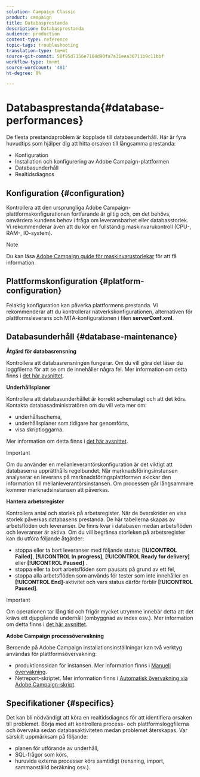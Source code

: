 ```yaml
---
solution: Campaign Classic
product: campaign
title: Databasprestanda
description: Databasprestanda
audience: production
content-type: reference
topic-tags: troubleshooting
translation-type: tm+mt
source-git-commit: 50f95d7156e7104d90fa7a31eea30711b9c11bbf
workflow-type: tm+mt
source-wordcount: '481'
ht-degree: 8%

---
```



# Databasprestanda{#database-performances}

De flesta prestandaproblem är kopplade till databasunderhåll. Här är fyra huvudtips som hjälper dig att hitta orsaken till långsamma prestanda:

* Konfiguration
* Installation och konfigurering av Adobe Campaign-plattformen
* Databasunderhåll
* Realtidsdiagnos

## Konfiguration {#configuration}

Kontrollera att den ursprungliga Adobe Campaign-plattformskonfigurationen fortfarande är giltig och, om det behövs, omvärdera kundens behov i fråga om leveransbarhet eller databasstorlek. Vi rekommenderar även att du kör en fullständig maskinvarukontroll (CPU-, RAM-, IO-system).

>[!NOTE]
>
>Du kan läsa [Adobe Campaign guide för maskinvarustorlekar](https://helpx.adobe.com/se/campaign/kb/hardware-sizing-guide.html) för att få information.

## Plattformskonfiguration {#platform-configuration}

Felaktig konfiguration kan påverka plattformens prestanda. Vi rekommenderar att du kontrollerar nätverkskonfigurationen, alternativen för plattformsleverans och MTA-konfigurationen i filen **serverConf.xml**.

## Databasunderhåll {#database-maintenance}

**Åtgärd för databasrensning**

Kontrollera att databasrensningen fungerar. Om du vill göra det läser du loggfilerna för att se om de innehåller några fel. Mer information om detta finns i [det här avsnittet](../../production/using/database-cleanup-workflow.md).

**Underhållsplaner**

Kontrollera att databasunderhållet är korrekt schemalagt och att det körs. Kontakta databasadministratören om du vill veta mer om:

* underhållsschema,
* underhållsplaner som tidigare har genomförts,
* visa skriptloggarna.

Mer information om detta finns i [det här avsnittet](../../production/using/recommendations.md).

>[!IMPORTANT]
>
>Om du använder en mellanleverantörskonfiguration är det viktigt att databaserna upprätthålls regelbundet. När marknadsföringsinstansen analyserar en leverans på marknadsföringsplattformen skickar den information till mellanleverantörsinstansen. Om processen går långsammare kommer marknadsinstansen att påverkas.

**Hantera arbetsregister**

Kontrollera antal och storlek på arbetsregister. När de överskrider en viss storlek påverkas databasens prestanda. De här tabellerna skapas av arbetsflöden och leveranser. De finns kvar i databasen medan arbetsflöden och leveranser är aktiva. Om du vill begränsa storleken på arbetsregister kan du utföra följande åtgärder:

* stoppa eller ta bort leveranser med följande status: **[!UICONTROL Failed]**, **[!UICONTROL In progress]**, **[!UICONTROL Ready for delivery]** eller **[!UICONTROL Paused]** .
* stoppa eller ta bort arbetsflöden som pausats på grund av ett fel,
* stoppa alla arbetsflöden som används för tester som inte innehåller en **[!UICONTROL End]**-aktivitet och vars status därför förblir **[!UICONTROL Paused]**.

>[!IMPORTANT]
>
>Om operationen tar lång tid och frigör mycket utrymme innebär detta att det krävs ett djupgående underhåll (ombyggnad av index osv.). Mer information om detta finns i [det här avsnittet](../../production/using/recommendations.md).

**Adobe Campaign processövervakning**

Beroende på Adobe Campaign installationsinställningar kan två verktyg användas för plattformsövervakning:

* produktionssidan för instansen. Mer information finns i [Manuell övervakning](../../production/using/monitoring-processes.md#manual-monitoring).
* Netreport-skriptet. Mer information finns i [Automatisk övervakning via Adobe Campaign-skript](../../production/using/monitoring-processes.md#automatic-monitoring-via-adobe-campaign-scripts).

## Specifikationer {#specifics}

Det kan bli nödvändigt att köra en realtidsdiagnos för att identifiera orsaken till problemet. Börja med att kontrollera process- och plattformsloggfilerna och övervaka sedan databasaktiviteten medan problemet återskapas. Var särskilt uppmärksam på följande:

* planen för utförande av underhåll,
* SQL-frågor som körs,
* huruvida externa processer körs samtidigt (rensning, import, sammanställd beräkning osv.).

